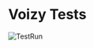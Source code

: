 # Voizy Tests

![TestRun](https://winapps-solutions-llc.s3.us-west-2.amazonaws.com/portfolio/voizy/demos/java_server_test_runs/2025_03_21/java_test_2025_03_21_run1_scaleddown.png)